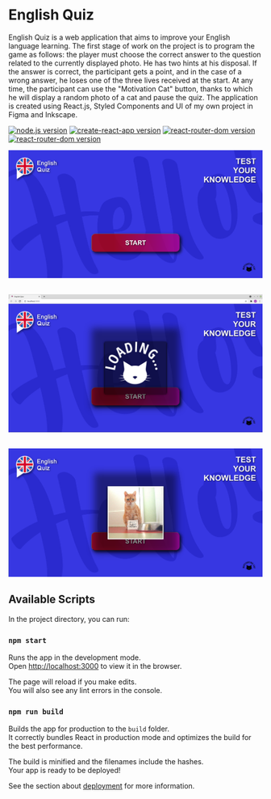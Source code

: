 # **English Quiz**

English Quiz is a web application that aims to improve your English language learning. The first stage of work on the project is to program the game as follows:
the player must choose the correct answer to the question related to the currently displayed photo. He has two hints at his disposal.
If the answer is correct, the participant gets a point, and in the case of a wrong answer, he loses one of the three lives received at the start.
At any time, the participant can use the "Motivation Cat" button, thanks to which he will display a random photo of a cat and pause the quiz.
The application is created using React.js, Styled Components and UI of my own project in Figma and Inkscape.

[![node.js version](https://img.shields.io/badge/node.js-LTS%2014.17.x-brightgreen)](https://nodejs.org/en/download/)
[![create-react-app version](https://img.shields.io/badge/create--react--app-v4.0.3-brightgreen)](https://github.com/facebook/create-react-app)
[![react-router-dom version](https://img.shields.io/badge/react--router--dom-5.2.0-brightgreen)](https://badge.fury.io/js/react-router-dom)
[![react-router-dom version](https://img.shields.io/badge/styled--components-5.3.0-brightgreen)](https://badge.fury.io/js/styled-components)

![Start App](./screenshots/startmenu.png "Start Quiz")
##
![Loading](./screenshots/loading.png "Loading picture with cat")
##
![Cat picture](./screenshots/buttoncat.png "Picture with cat")
##

## Available Scripts

In the project directory, you can run:

### `npm start`

Runs the app in the development mode.\
Open [http://localhost:3000](http://localhost:3000) to view it in the browser.

The page will reload if you make edits.\
You will also see any lint errors in the console.

### `npm run build`

Builds the app for production to the `build` folder.\
It correctly bundles React in production mode and optimizes the build for the best performance.

The build is minified and the filenames include the hashes.\
Your app is ready to be deployed!

See the section about [deployment](https://facebook.github.io/create-react-app/docs/deployment) for more information.

